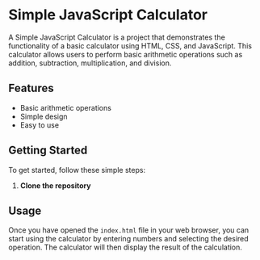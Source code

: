 # Simple JavaScript Calculator

A Simple JavaScript Calculator is a project that demonstrates the functionality of a basic calculator using HTML, CSS, and JavaScript. This calculator allows users to perform basic arithmetic operations such as addition, subtraction, multiplication, and division.

## Features

* Basic arithmetic operations
* Simple design
* Easy to use

## Getting Started

To get started, follow these simple steps:

1. **Clone the repository**



## Usage

Once you have opened the `index.html` file in your web browser, you can start using the calculator by entering numbers and selecting the desired operation. The calculator will then display the result of the calculation.
